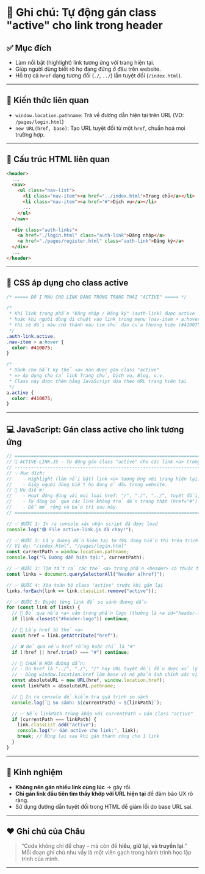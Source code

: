 # 🌟 Ghi chú: Tự động gán class "active" cho link trong header

## ✅ Mục đích
- Làm nổi bật (highlight) link tương ứng với trang hiện tại.
- Giúp người dùng biết rõ họ đang đứng ở đâu trên website.
- Hỗ trợ cả `href` dạng tương đối (`./`, `../`) lẫn tuyệt đối (`/index.html`).

---

## 🧠 Kiến thức liên quan
- `window.location.pathname`: Trả về đường dẫn hiện tại trên URL (VD: `/pages/login.html`)
- `new URL(href, base)`: Tạo URL tuyệt đối từ một `href`, chuẩn hoá mọi trường hợp.

---

## 🧩 Cấu trúc HTML liên quan
```html
<header>
  ...
  <nav>
    <ul class="nav-list">
      <li class="nav-item"><a href="../index.html">Trang chủ</a></li>
      <li class="nav-item"><a href="#">Dịch vụ</a></li>
      ...
    </ul>
  </nav>

  <div class="auth-links">
    <a href="./login.html" class="auth-link">Đăng nhập</a>
    <a href="./pages/register.html" class="auth-link">Đăng ký</a>
  </div>
  ...
</header>
```

---

## 🎨 CSS áp dụng cho class active
```css
/* ===== ĐỔI MÀU CHO LINK ĐANG TRONG TRẠNG THÁI "ACTIVE" ===== */

/* 
 * Khi link trong phần "Đăng nhập / Đăng ký" (auth-link) được active
 * hoặc khi người dùng di chuột vào link trong menu (nav-item > a:hover),
 * thì sẽ đổi màu chữ thành màu tím chủ đạo của thương hiệu (#410075)
 */
.auth-link.active,
.nav-item > a:hover {
  color: #410075;
}

/* 
 * Dành cho bất kỳ thẻ <a> nào được gán class "active"
 * => Áp dụng cho cả link Trang chủ, Dịch vụ, Blog, v.v.
 * Class này được thêm bằng JavaScript dựa theo URL trang hiện tại
 */
a.active {
  color: #410075;
}
```

---

## 💻 JavaScript: Gán class active cho link tương ứng
```js
// ========================================================================
// 🌟 ACTIVE-LINK.JS — Tự động gán class "active" cho các link <a> trong <header>
// ------------------------------------------------------------------------
// 💡 Mục đích:
//    - Highlight (làm nổi bật) link <a> tương ứng với trang hiện tại.
//    - Giúp người dùng biết họ đang ở đâu trong website.
// 🎯 Ưu điểm:
//    - Hoạt động đúng với mọi loại href: "/", "./", "../", tuyệt đối, v.v.
//    - Tự động bỏ qua các link không trỏ đến trang thật (href="#")
//    - Dễ mở rộng và bảo trì sau này.
// ========================================================================

// ✅ BƯỚC 1: In ra console xác nhận script đã được load
console.log("🟢 File active-link.js đã chạy!");

// ✅ BƯỚC 2: Lấy đường dẫn hiện tại từ URL đang hiển thị trên trình duyệt
// Ví dụ: "/index.html", "/pages/login.html"
const currentPath = window.location.pathname;
console.log("🔍 Đường dẫn hiện tại:", currentPath);

// ✅ BƯỚC 3: Tìm tất cả các thẻ <a> trong phần <header> có thuộc tính href
const links = document.querySelectorAll("header a[href]");

// ✅ BƯỚC 4: Xóa toàn bộ class "active" trước khi gán lại
links.forEach(link => link.classList.remove("active"));

// ✅ BƯỚC 5: Duyệt từng link để so sánh đường dẫn
for (const link of links) {
  // 🚫 Bỏ qua nếu <a> nằm trong phần logo (thường là <a id="header-logo">)
  if (link.closest("#header-logo")) continue;

  // 📌 Lấy href từ thẻ <a>
  const href = link.getAttribute("href");

  // ❌ Bỏ qua nếu href rỗng hoặc chỉ là "#"
  if (!href || href.trim() === "#") continue;

  // 🔁 CHUẨN HÓA đường dẫn:
  // - Dù href là "../", "./", "/" hay URL tuyệt đối đều được xử lý chính xác
  // - Dùng window.location.href làm base vì nó phản ánh chính xác vị trí hiện tại
  const absoluteURL = new URL(href, window.location.href);
  const linkPath = absoluteURL.pathname;

  // 🐞 In ra console để kiểm tra quá trình so sánh
  console.log(`🔗 So sánh: ${currentPath} ⇨ ${linkPath}`);

  // ✅ Nếu linkPath trùng khớp với currentPath ⇒ Gán class "active"
  if (currentPath === linkPath) {
    link.classList.add("active");
    console.log("✅ Gán active cho link:", link);
    break; // Dừng lại sau khi gán thành công cho 1 link
  }
}
```
---

## 📌 Kinh nghiệm
- **Không nên gán nhiều link cùng lúc** → gây rối.
- **Chỉ gán link đầu tiên tìm thấy khớp với URL hiện tại** để đảm bảo UX rõ ràng.
- Sử dụng đường dẫn tuyệt đối trong HTML để giảm lỗi do base URL sai.

---

## ❤️ Ghi chú của Châu
> “Code không chỉ để chạy – mà còn để **hiểu, giữ lại, và truyền lại**.”  
> Mỗi đoạn ghi chú như vầy là một viên gạch trong hành trình học lập trình của mình.

---
